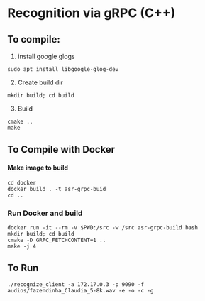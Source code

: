 
# Recognition via gRPC (C++)

## To compile:
1. install google glogs
```
sudo apt install libgoogle-glog-dev
```

2. Create build dir
 ```
 mkdir build; cd build
```
3. Build
```
cmake ..
make
```

## To Compile with Docker
#### Make image to build

```
cd docker
docker build . -t asr-grpc-buid
cd ..
```

### Run Docker and build

```
docker run -it --rm -v $PWD:/src -w /src asr-grpc-build bash
mkdir build; cd build
cmake -D GRPC_FETCHCONTENT=1 ..
make -j 4
```


## To Run
```
./recognize_client -a 172.17.0.3 -p 9090 -f audios/fazendinha_Claudia_5-8k.wav -e -o -c -g
```
